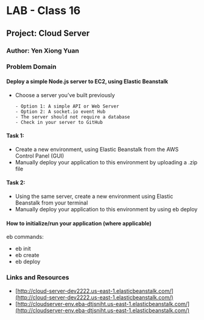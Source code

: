 # LAB - Class 16

## Project: Cloud Server

### Author: Yen Xiong Yuan

### Problem Domain

#### Deploy a simple Node.js server to EC2, using Elastic Beanstalk

* Choose a server you’ve built previously  

      - Option 1: A simple API or Web Server
      - Option 2: A socket.io event Hub  
      - The server should not require a database   
      - Check in your server to GitHub 

#### Task 1:

* Create a new environment, using Elastic Beanstalk from the AWS Control Panel (GUI)  
* Manually deploy your application to this environment by uploading a .zip file  
   

#### Task 2:

* Using the same server, create a new environment using Elastic Beanstalk from your terminal 
* Manually deploy your application to this environment by using eb deploy
    
#### How to initialize/run your application (where applicable)

eb commands:

* eb init
* eb create
* eb deploy


### Links and Resources

- [http://cloud-server-dev2222.us-east-1.elasticbeanstalk.com/](http://cloud-server-dev2222.us-east-1.elasticbeanstalk.com/)
- [http://cloudserver-env.eba-dtjsniht.us-east-1.elasticbeanstalk.com/](http://cloudserver-env.eba-dtjsniht.us-east-1.elasticbeanstalk.com/)




